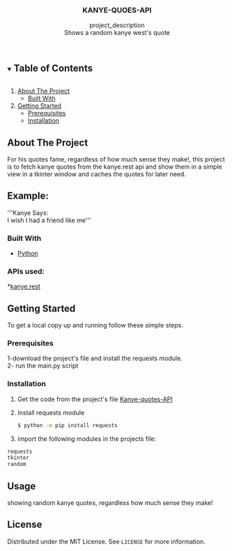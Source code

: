 <br />
<p align="center">

  <h3 align="center">KANYE-QUOES-API</h3>

  <p align="center">
    project_description
    <br />
Shows a random kanye west's quote
   <br />
    <br />
  </p>



<!-- TABLE OF CONTENTS -->
<details open="open">
  <summary><h2 style="display: inline-block">Table of Contents</h2></summary>
  <ol>
    <li>
      <a href="#about-the-project">About The Project</a>
      <ul>
        <li><a href="#built-with">Built With</a></li>
      </ul>
    </li>
    <li>
      <a href="#getting-started">Getting Started</a>
      <ul>
        <li><a href="#prerequisites">Prerequisites</a></li>
        <li><a href="#installation">Installation</a></li>
      </ul>
    </li>
  </ol>
</details>



<!-- ABOUT THE PROJECT -->
## About The Project
For his quotes fame, regardless of how much sense they make!, this project is to fetch kanye quotes from the kanye.rest api and  show them in a simple view in a tkinter window and caches the quotes for later need.
## Example:
'''Kanye Says:\
I wish I had a friend like me'''

### Built With
* [Python](Python)

### APIs used:
*[kanye.rest](https://api.kanye.rest/)



<!-- GETTING STARTED -->
## Getting Started

To get a local copy up and running follow these simple steps.

### Prerequisites
1-download the project's file and install the requests module.\
2- run the main.py script 

### Installation

1. Get the code from the project's file
   [Kanye-quotes-API](https://github.com/amgad01/python-code/tree/main/100%20days%20of%20code/APIs%20(requests)/kanye-quotes-API)

2. Install requests module
   ```sh
   $ python -m pip install requests
   ```
2. import the following modules in the projects file:
```sh
requests
tkinter
random
```


<!-- USAGE EXAMPLES -->
## Usage
showing random kanye quotes, regardless how much sense they make!

<!-- LICENSE -->
## License

Distributed under the MIT License. See `LICENSE` for more information.

